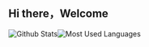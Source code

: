 ## Hi there，Welcome

![Github Stats](https://github-readme-stats.vercel.app/api?username=cleiveliu&show_icons=true)![Most Used Languages](https://github-readme-stats.vercel.app/api/top-langs/?username=cleiveliu&hide=jupyter%20notebook,css,JavaScript)

<!--
**cleiveliu/cleiveliu** is a ✨ _special_ ✨ repository because its `README.md` (this file) appears on your GitHub profile.

Here are some ideas to get you started:

- 🔭 I’m currently working on ...
- 🌱 I’m currently learning ...
- 👯 I’m looking to collaborate on ...
- 🤔 I’m looking for help with ...
- 💬 Ask me about ...
- 📫 How to reach me: ...
- 😄 Pronouns: ...
- ⚡ Fun fact: ...
-->
